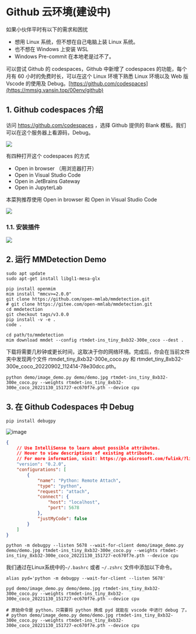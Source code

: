 # Github 云环境(建设中)

如果小伙伴平时有以下的需求和困扰

* 想用 Linux 系统，但不想在自己电脑上装 Linux 系统。
* 也不想在 Windows 上安装 WSL
* Windows Pre-commit 在本地老是过不了。

可以尝试 Github 的 codespaces，Github 中新增了 codespaces 的功能，每个月有 60 小时的免费时长，可以在这个 Linux 环境下熟悉 Linux 环境以及 Web 版 Vscode 的使用及 Debug。[https://github.com/codespaces](https://mmsig.vansin.top/00env/github)

## 1. Github codespaces 介绍

访问 https://github.com/codespaces ，选择 Github 提供的 Blank 模板。我们可以在这个服务器上看源码，Debug。

![](https://github.com/open-mmlab/OpenMMLabCamp/assets/25839884/4ffabfa1-912a-4e01-8bae-006372cebe81)

有四种打开这个 codespaces 的方式

* Open in browser （用浏览器打开）
* Open in Visual Studio Code
* Open in JetBrains Gateway
* Open in JupyterLab

本菜狗推荐使用 Open in browser 和 Open in Visual Studio Code

![](https://cdn.vansin.top/picgo/segment\_anything/20230514195323.png)

### 1.1. 安装插件

![](https://github.com/open-mmlab/OpenMMLabCamp/assets/25839884/c9142f91-a7cb-49f0-b65e-575ca4f772dc)

## 2. 运行 MMDetection Demo

```shell
sudo apt update
sudo apt-get install libgl1-mesa-glx
```

```shell
pip install openmim
mim install "mmcv>=2.0.0"
git clone https://github.com/open-mmlab/mmdetection.git
# git clone https://gitee.com/open-mmlab/mmdetection.git
cd mmdetection
git checkout tags/v3.0.0
pip install -v -e .
code .
```

```shell
cd path/to/mmdetection
mim download mmdet --config rtmdet-ins_tiny_8xb32-300e_coco --dest .
```

下载将需要几秒钟或更长时间，这取决于你的网络环境。完成后，你会在当前文件夹中发现两个文件 rtmdet\_tiny\_8xb32-300e\_coco.py 和 rtmdet\_tiny\_8xb32-300e\_coco\_20220902\_112414-78e30dcc.pth。

```shell
python demo/image_demo.py demo/demo.jpg rtmdet-ins_tiny_8xb32-300e_coco.py --weights rtmdet-ins_tiny_8xb32-300e_coco_20221130_151727-ec670f7e.pth --device cpu
```

## 3. 在 Github Codespaces 中 Debug

```shell
pip install debugpy
```

![image](https://github.com/open-mmlab/OpenMMLabCamp/assets/25839884/feb3a916-4be0-43b0-b097-71ddd265cf2f)

```json
{
    // Use IntelliSense to learn about possible attributes.
    // Hover to view descriptions of existing attributes.
    // For more information, visit: https://go.microsoft.com/fwlink/?linkid=830387
    "version": "0.2.0",
    "configurations": [
        {
            "name": "Python: Remote Attach",
            "type": "python",
            "request": "attach",
            "connect": {
                "host": "localhost",
                "port": 5678
            },
            "justMyCode": false
        }
    ]
}
```

```shell
python -m debugpy --listen 5678 --wait-for-client demo/image_demo.py demo/demo.jpg rtmdet-ins_tiny_8xb32-300e_coco.py --weights rtmdet-ins_tiny_8xb32-300e_coco_20221130_151727-ec670f7e.pth --device cpu
```

我们通过在Linux系统中的`~/.bashrc` 或者 `~/.zshrc` 文件中添加以下命令。

```shell
alias pyd='python -m debugpy --wait-for-client --listen 5678'
```

```shell
pyd demo/image_demo.py demo/demo.jpg rtmdet-ins_tiny_8xb32-300e_coco.py --weights rtmdet-ins_tiny_8xb32-300e_coco_20221130_151727-ec670f7e.pth --device cpu

# 原始命令是 python，只需要将 python 换成 pyd 就能在 vscode 中进行 debug 了。
# python demo/image_demo.py demo/demo.jpg rtmdet-ins_tiny_8xb32-300e_coco.py --weights rtmdet-ins_tiny_8xb32-300e_coco_20221130_151727-ec670f7e.pth --device cpu
```
